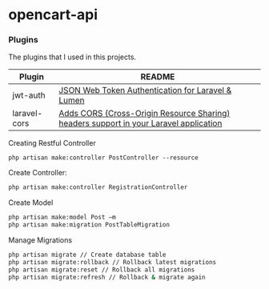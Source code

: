 # opencart-api

### Plugins

The plugins that I used in this projects.

| Plugin | README |
| ------ | ------ |
| jwt-auth | [JSON Web Token Authentication for Laravel & Lumen](https://github.com/tymondesigns/jwt-auth) |
| laravel-cors | [Adds CORS (Cross-Origin Resource Sharing) headers support in your Laravel application](https://github.com/barryvdh/laravel-cors) |


Creating Restful Controller
```
php artisan make:controller PostController --resource
```

Create Controller:
```sh
php artisan make:controller RegistrationController
```

Create Model
```sh
php artisan make:model Post –m
php artisan make:migration PostTableMigration
```

Manage Migrations
```sh 
php artisan migrate // Create database table
php artisan migrate:rollback // Rollback latest migrations
php artisan migrate:reset // Rollback all migrations
php artisan migrate:refresh // Rollback & migrate again

```
